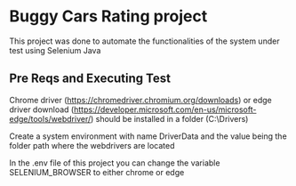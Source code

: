 # Buggy Cars Rating project

This project was done to automate the functionalities of the system under test using Selenium Java

## Pre Reqs and Executing Test

Chrome driver (https://chromedriver.chromium.org/downloads) or edge driver download (https://developer.microsoft.com/en-us/microsoft-edge/tools/webdriver/)
should be installed in a folder (C:\Drivers) 

Create a system environment with name DriverData and the value being the folder path where the webdrivers are located

In the .env file of this project you can change the variable SELENIUM_BROWSER to either chrome or edge 
